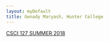 ```yaml
---
layout: myDefault
title: Genady Maryash, Hunter College
---
```

[CSCI 127 SUMMER 2018](./127_2018summer.html)
